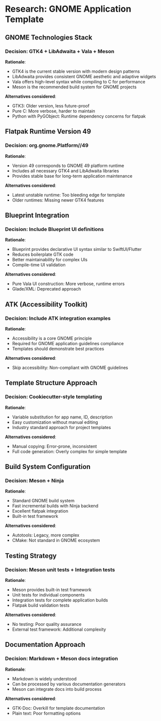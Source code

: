 # Research: GNOME Application Template

## GNOME Technologies Stack

### Decision: GTK4 + LibAdwaita + Vala + Meson
**Rationale**:
- GTK4 is the current stable version with modern design patterns
- LibAdwaita provides consistent GNOME aesthetic and adaptive widgets
- Vala offers high-level syntax while compiling to C for performance
- Meson is the recommended build system for GNOME projects

**Alternatives considered**:
- GTK3: Older version, less future-proof
- Pure C: More verbose, harder to maintain
- Python with PyGObject: Runtime dependency concerns for flatpak

## Flatpak Runtime Version 49

### Decision: org.gnome.Platform//49
**Rationale**:
- Version 49 corresponds to GNOME 49 platform runtime
- Includes all necessary GTK4 and LibAdwaita libraries
- Provides stable base for long-term application maintenance

**Alternatives considered**:
- Latest unstable runtime: Too bleeding edge for template
- Older runtimes: Missing newer GTK4 features

## Blueprint Integration

### Decision: Include Blueprint UI definitions
**Rationale**:
- Blueprint provides declarative UI syntax similar to SwiftUI/Flutter
- Reduces boilerplate GTK code
- Better maintainability for complex UIs
- Compile-time UI validation

**Alternatives considered**:
- Pure Vala UI construction: More verbose, runtime errors
- Glade/XML: Deprecated approach

## ATK (Accessibility Toolkit)

### Decision: Include ATK integration examples
**Rationale**:
- Accessibility is a core GNOME principle
- Required for GNOME application guidelines compliance
- Templates should demonstrate best practices

**Alternatives considered**:
- Skip accessibility: Non-compliant with GNOME guidelines

## Template Structure Approach

### Decision: Cookiecutter-style templating
**Rationale**:
- Variable substitution for app name, ID, description
- Easy customization without manual editing
- Industry standard approach for project templates

**Alternatives considered**:
- Manual copying: Error-prone, inconsistent
- Full code generation: Overly complex for simple template

## Build System Configuration

### Decision: Meson + Ninja
**Rationale**:
- Standard GNOME build system
- Fast incremental builds with Ninja backend
- Excellent flatpak integration
- Built-in test framework

**Alternatives considered**:
- Autotools: Legacy, more complex
- CMake: Not standard in GNOME ecosystem

## Testing Strategy

### Decision: Meson unit tests + Integration tests
**Rationale**:
- Meson provides built-in test framework
- Unit tests for individual components
- Integration tests for complete application builds
- Flatpak build validation tests

**Alternatives considered**:
- No testing: Poor quality assurance
- External test framework: Additional complexity

## Documentation Approach

### Decision: Markdown + Meson docs integration
**Rationale**:
- Markdown is widely understood
- Can be processed by various documentation generators
- Meson can integrate docs into build process

**Alternatives considered**:
- GTK-Doc: Overkill for template documentation
- Plain text: Poor formatting options